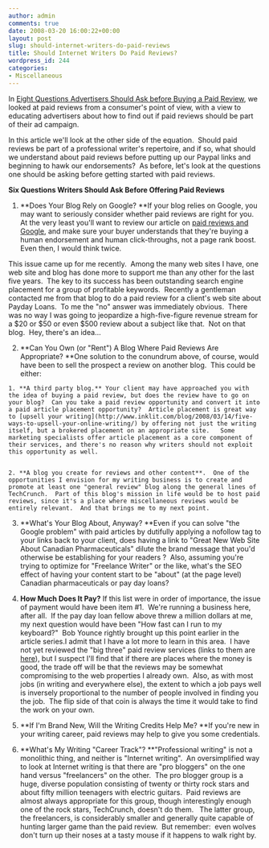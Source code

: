 ```yaml
---
author: admin
comments: true
date: 2008-03-20 16:00:22+00:00
layout: post
slug: should-internet-writers-do-paid-reviews
title: Should Internet Writers Do Paid Reviews?
wordpress_id: 244
categories:
- Miscellaneous
---
```


In [Eight Questions Advertisers Should Ask before Buying a Paid Review](http://www.inklit.com/blog/2008/03/21/eight-questions-you-should-ask-before-you-buy-a-paid-review), we looked at paid reviews from a consumer's point of view, with a view to educating advertisers about how to find out if paid reviews should be part of their ad campaign.

In this article we'll look at the other side of the equation.  Should paid reviews be part of a professional writer's repertoire, and if so, what should we understand about paid reviews before putting up our Paypal links and beginning to hawk our endorsements?  As before, let's look at the questions one should be asking before getting started with paid reviews.

**Six Questions Writers Should Ask Before Offering Paid Reviews**



	
  1. **Does Your Blog Rely on Google?
**If your blog relies on Google, you may want to seriously consider whether paid reviews are right for you.  At the very least you'll want to review our article on [paid reviews and Google](http://www.inklit.com/blog/2008/03/18/paid-reviews-googles-problem-with-them-and-how-to-solve-it), and make sure your buyer understands that they're buying a human endorsement and human click-throughs, not a page rank boost.  Even then, I would think twice.

This issue came up for me recently.  Among the many web sites I have, one web site and blog has done more to support me than any other for the last five years.  The key to its success has been outstanding search engine placement for a group of profitable keywords.  Recently a gentleman contacted me from that blog to do a paid review for a client's web site about Payday Loans.  To me the "no" answer was immediately obvious.  There was no way I was going to jeopardize a high-five-figure revenue stream for a $20 or $50 or even $500 review about a subject like that.  Not on that blog.  Hey, there's an idea...

	
  2. **Can You Own (or "Rent") A Blog Where Paid Reviews Are Appropriate?
**One solution to the conundrum above, of course, would have been to sell the prospect a review on another blog.  This could be either:

	
    1. **A third party blog.** Your client may have approached you with the idea of buying a paid review, but does the review have to go on your blog?  Can you take a paid review opportunity and convert it into a paid article placement opportunity?  Article placement is great way to [upsell your writing](http://www.inklit.com/blog/2008/03/14/five-ways-to-upsell-your-online-writing/) by offering not just the writing itself, but a brokered placement on an appropriate site.   Some marketing specialists offer article placement as a core component of their services, and there's no reason why writers should not exploit this opportunity as well.

	
    2. **A blog you create for reviews and other content**.  One of the opportunities I envision for my writing business is to create and promote at least one "general review" blog along the general lines of TechCrunch.  Part of this blog's mission in life would be to host paid reviews, since it's a place where miscellaneous reviews would be entirely relevant.  And that brings me to my next point.




	
  3. **What's Your Blog About, Anyway?
**Even if you can solve "the Google problem" with paid articles by dutifully applying a nofollow tag to your links back to your client, does having a link to "Great New Web Site About Canadian Pharmaceuticals" dilute the brand message that you'd otherwise be establishing for your readers ?  Also, assuming you're trying to optimize for "Freelance Writer" or the like, what's the SEO effect of having your content start to be "about" (at the page level) Canadian pharmaceuticals or pay day loans?

	
  4. **How Much Does It Pay?**
If this list were in order of importance, the issue of payment would have been item #1.  We're running a business here, after all.  If the pay day loan fellow above threw a million dollars at me, my next question would have been "How fast can I run to my keyboard?"  Bob Younce rightly brought up this point earlier in the article series.I admit that I have a lot more to learn in this area.  I have not yet reviewed the "big three" paid review services (links to them are [here](http://www.inklit.com/blog/2008/03/17/paid-reviews-freelance-writer-boon-or-bargain-with-the-devil)), but I suspect I'll find that if there are places where the money is good, the trade off will be that the reviews may be somewhat compromising to the web properties I already own.  Also, as with most jobs (in writing and everywhere else), the extent to which a job pays well is inversely proportional to the number of people involved in finding you the job.  The flip side of that coin is always the time it would take to find the work on your own.

	
  5. **If I'm Brand New, Will the Writing Credits Help Me?
**If you're new in your writing career, paid reviews may help to give you some credentials.

	
  6. **What's My Writing "Career Track"?
**"Professional writing" is not a monolithic thing, and neither is "Internet writing".  An oversimplified way to look at Internet writing is that there are "pro bloggers" on the one hand versus "freelancers" on the other.  The pro blogger group is a huge, diverse population consisting of twenty or thirty rock stars and about fifty million teenagers with electric guitars.  Paid reviews are almost always appropriate for this group, though interestingly enough one of the rock stars, TechCrunch, doesn't do them.   The latter group, the freelancers, is considerably smaller and generally quite capable of hunting larger game than the paid review.  But remember:  even wolves don't turn up their noses at a tasty mouse if it happens to walk right by.


